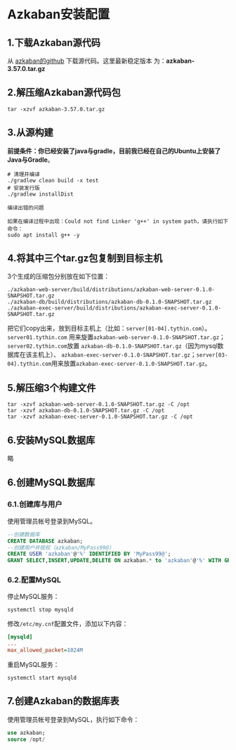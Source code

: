 Azkaban安装配置
================================================================================
## 1.下载Azkaban源代码
从 [azkaban的github](https://github.com/azkaban/azkaban) 下载源代码。这里最新稳定版本
为：**azkaban-3.57.0.tar.gz**

## 2.解压缩Azkaban源代码包
```shell
tar -xzvf azkaban-3.57.0.tar.gz
```

## 3.从源构建
**前提条件：你已经安装了java与gradle，目前我已经在自己的Ubuntu上安装了Java与Gradle**。
```shell
# 清理并编译
./gradlew clean build -x test
# 安装发行版
./gradlew installDist
```
```
编译出错的问题

如果在编译过程中出现：Could not find Linker 'g++' in system path，请执行如下命令：
sudo apt install g++ -y
```

## 4.将其中三个tar.gz包复制到目标主机
3个生成的压缩包分别放在如下位置：
```
./azkaban-web-server/build/distributions/azkaban-web-server-0.1.0-SNAPSHOT.tar.gz
./azkaban-db/build/distributions/azkaban-db-0.1.0-SNAPSHOT.tar.gz
./azkaban-exec-server/build/distributions/azkaban-exec-server-0.1.0-SNAPSHOT.tar.gz
```
把它们copy出来，放到目标主机上（比如：`server[01-04].tythin.com`）。`server01.tythin.com`
用来旋置`azkaban-web-server-0.1.0-SNAPSHOT.tar.gz`；`server02.tythin.com`放置
`azkaban-db-0.1.0-SNAPSHOT.tar.gz`（因为mysql数据库在该主机上）、
`azkaban-exec-server-0.1.0-SNAPSHOT.tar.gz`；`server[03-04].tythin.com`用来放置`azkaban-exec-server-0.1.0-SNAPSHOT.tar.gz`。

## 5.解压缩3个构建文件
```shell
tar -xzvf azkaban-web-server-0.1.0-SNAPSHOT.tar.gz -C /opt
tar -xzvf azkaban-db-0.1.0-SNAPSHOT.tar.gz -C /opt
tar -xzvf azkaban-exec-server-0.1.0-SNAPSHOT.tar.gz -C /opt
```

## 6.安装MySQL数据库
略

## 6.创建MySQL数据库

### 6.1.创建库与用户
使用管理员帐号登录到MySQL。
```sql
--创建数据库
CREATE DATABASE azkaban;
--创建用户并授权（azkaban/MyPass99@）
CREATE USER 'azkaban'@'%' IDENTIFIED BY 'MyPass99@';
GRANT SELECT,INSERT,UPDATE,DELETE ON azkaban.* to 'azkaban'@'%' WITH GRANT OPTION;
```
### 6.2.配置MySQL
停止MySQL服务：
```shell
systemctl stop mysqld
```
修改`/etc/my.cnf`配置文件，添加以下内容： 
```ini
[mysqld]
...
max_allowed_packet=1024M
```
重启MySQL服务：
```shell
systemctl start mysqld
```

## 7.创建Azkaban的数据库表
使用管理员帐号登录到MySQL，执行如下命令：
```sql 
use azkaban;
source /opt/
```

